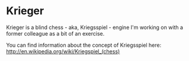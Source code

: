 Krieger
=======

Krieger is a blind chess - aka, Kriegsspiel - engine I'm working on with a former colleague as a bit of an exercise.

You can find information about the concept of Kriegsspiel here: http://en.wikipedia.org/wiki/Kriegspiel_(chess)